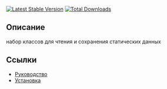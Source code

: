 [![Latest Stable Version](https://poser.pugx.org/yii2lab/yii2-store/v/stable.png)](https://packagist.org/packages/yii2lab/yii2-store)
[![Total Downloads](https://poser.pugx.org/yii2lab/yii2-store/downloads.png)](https://packagist.org/packages/yii2lab/yii2-store)

## Описание

набор классов для чтения и сохранения статических данных

## Ссылки

* [Руководство](guide/ru/README.md)
* [Установка](guide/ru/install.md)
